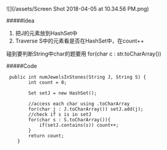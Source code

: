 ![](/assets/Screen Shot 2018-04-05 at 10.34.56 PM.png)

#####Idea
1. 把J的元素放到HashSet中
2. Traverse S中的元素看是否在HashSet中，在count++

碰到要判断String中char的题要用 for(char c : str.toCharArray())

#####Code


```
 public int numJewelsInStones(String J, String S) {
        int count = 0;
        
        Set setJ = new HashSet();
        
        //access each char using .toCharArray
        for(char j : J.toCharArray()) setJ.add(j);
        //check if s is in setJ
        for(char s : S.toCharArray()){
            if(setJ.contains(s)) count++;
        }
        return count;   
    } 
```

